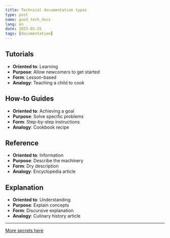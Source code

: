 ```yaml
---
title: Technical documentation types
type: post
name: good_tech_docs
lang: en
date: 2025-05-25
tags: [documentation]
---
```


## Tutorials
- **Oriented to**: Learning
- **Purpose**: Allow newcomers to get started
- **Form**: Lesson-based
- **Analogy**: Teaching a child to cook

## How-to Guides
- **Oriented to**: Achieving a goal
- **Purpose**: Solve specific problems
- **Form**: Step-by-step instructions
- **Analogy**: Cookbook recipe

## Reference
- **Oriented to**: Information
- **Purpose**: Describe the machinery
- **Form**: Dry description
- **Analogy**: Encyclopedia article

## Explanation
- **Oriented to**: Understanding
- **Purpose**: Explain concepts
- **Form**: Discursive explanation
- **Analogy**: Culinary history article

---

<a href="https://docs.divio.com/documentation-system" target="_blank">More secrets here</a>
